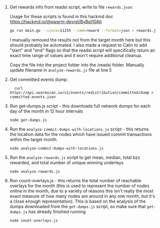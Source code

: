 1. Get rewards info from readsi script, write to file `rewards.json`:

    Usage for these scripts is found in this hackmd doc https://hackmd.io/@swarm-devrel/ByBpl10Ah

    ```bash
    go run main.go --since=1125h --cmd=reward --format=json > rewards.json
    ```
    I manually removed the results not from the target month here but this should probably be automated. I also made a request to Calin to add "start" and "end" flags so that the readsi script will specifically return an exact time range of values and it won't require additional cleanup.

    Copy the file into the project folder into the /readsi folder. Manually update filename in `analyze-rewards.js` file at line 5

1. Get committed events dump:
    
    ```
      curl https://api.swarmscan.io/v1/events/redistribution/committed/dump > committed-events.json
    ```
1. Run get-dumps.js script - this downloads full network dumps for each day of the month in 12 hour intervals

    ```
    node get-dumps.js
    ```

1. Run the `analyze-commit-dumps-with-locations.js` script - this returns the location data for the nodes which have issued commit transactions within the target month. 

    ```
    node analyze-commit-dumps-with-locations.js
    ```

1. Run the `analyze-rewards.js` script to get mean, median, total bzz rewarded, and total number of unique winning underlays

    ```
    node analyze-rewards.js
    ```

1. Run count-overlays.js - this returns the total number of reachable overlays for the month (this is used to represent the number of nodes online in the month, due to a variety of reasons this isn't really the most exact measure of how many nodes are around in any one month, but it's a close enough representation). This is based on the analysis of the dumps downloaded from the `get-dumps.js` script, so make sure that `get-dumps.js` has already finished running.

    ```
    node count-overlays.js
    ```

